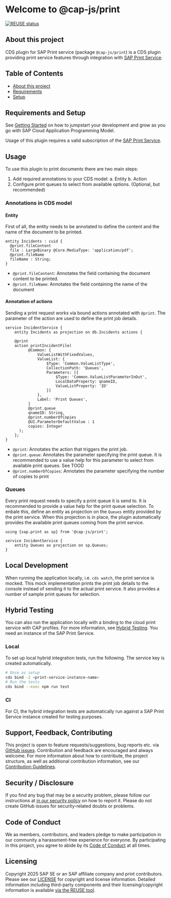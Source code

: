 # Welcome to @cap-js/print

[![REUSE status](https://api.reuse.software/badge/github.com/cap-js/print)](https://api.reuse.software/info/github.com/cap-js/print)

## About this project

CDS plugin for SAP Print service (package `@cap-js/print`) is a CDS plugin providing print service features through integration with [SAP Print Service](https://api.sap.com/api/PRINTAPI/overview).

## Table of Contents

- [About this project](#about-this-project)
- [Requirements](#requirements)
- [Setup](#setup)

## Requirements and Setup

See [Getting Started](https://cap.cloud.sap/docs/get-started) on how to jumpstart your development and grow as you go with SAP Cloud Application Programming Model.

Usage of this plugin requires a valid subscription of the [SAP Print Service](https://help.sap.com/docs/SCP_PRINT_SERVICE).

## Usage

To use this plugin to print documents there are two main steps:

1. Add required annotations to your CDS model:
   a. Entity
   b. Action
2. Configure print queues to select from available options. (Optional, but recommended)

### Annotations in CDS model

#### Entity

First of all, the entity needs to be annotated to define the content and the name of the document to be printed.

```cds
entity Incidents : cuid {
  @print.fileContent
  file : LargeBinary @Core.MediaType: 'application/pdf';
  @print.fileName
  fileName : String;
}

```

- `@print.fileContent`: Annotates the field containing the document content to be printed.
- `@print.fileName`: Annotates the field containing the name of the document

#### Annotation of actions

Sending a print request works via bound actions annotated with `@print`. The parameter of the action are used to define the print job details.

```cds
service IncidentService {
    entity Incidents as projection on db.Incidents actions {

    @print
    action printIncidentFile(
          @Common: {
              ValueListWithFixedValues,
              ValueList: {
                  $Type: 'Common.ValueListType',
                  CollectionPath: 'Queues',
                  Parameters: [{
                      $Type: 'Common.ValueListParameterInOut',
                      LocalDataProperty: qnameID,
                      ValueListProperty: 'ID'
                  }]
              },
              Label: 'Print Queues',
          }
          @print.queue
          qnameID: String,
          @print.numberOfCopies
          @UI.ParameterDefaultValue : 1
          copies: Integer
      );
    };
}
```

- `@print`: Annotates the action that triggers the print job.
- `@print.queue`: Annotates the parameter specifying the print queue. It is recommended to use a value help for this parameter to select from available print queues. See TOOD
- `@print.numberOfCopies`: Annotates the parameter specifying the number of copies to print

### Queues

Every print request needs to specify a print queue it is send to. It is recommended to provide a value help for the print queue selection. To enbale this, define an entity as projection on the `Queues` entity provided by the print service. When this projection is in place, the plugin automatically provides the available print queues coming from the print service.

```cds
using {sap.print as sp} from '@cap-js/print';

service IncidentService {
    entity Queues as projection on sp.Queues;
}
```

## Local Development

When running the application locally, i.e. `cds watch`, the print service is mocked. This mock implementation prints the print job details to the console instead of sending it to the actual print service. It also provides a number of sample print queues for selection.

## Hybrid Testing

You can also run the application locally with a binding to the cloud print service with CAP profiles. For more information, see [Hybrid Testing](https://cap.cloud.sap/docs/advanced/hybrid-testing#hybrid-testing). You need an instance of the SAP Print Service.

### Local

To set up local hybrid integration tests, run the following. The service key is created automatically.

```bash
# Once as setup
cds bind -2 <print-service-instance-name>
# Run the tests
cds bind --exec npm run test
```

### CI

For CI, the hybrid integration tests are automatically run against a SAP Print Service instance created for testing purposes.

## Support, Feedback, Contributing

This project is open to feature requests/suggestions, bug reports etc. via [GitHub issues](https://github.com/cap-js/print/issues). Contribution and feedback are encouraged and always welcome. For more information about how to contribute, the project structure, as well as additional contribution information, see our [Contribution Guidelines](CONTRIBUTING.md).

## Security / Disclosure

If you find any bug that may be a security problem, please follow our instructions at [in our security policy](https://github.com/cap-js/print/security/policy) on how to report it. Please do not create GitHub issues for security-related doubts or problems.

## Code of Conduct

We as members, contributors, and leaders pledge to make participation in our community a harassment-free experience for everyone. By participating in this project, you agree to abide by its [Code of Conduct](https://github.com/cap-js/.github/blob/main/CODE_OF_CONDUCT.md) at all times.

## Licensing

Copyright 2025 SAP SE or an SAP affiliate company and print contributors. Please see our [LICENSE](LICENSE) for copyright and license information. Detailed information including third-party components and their licensing/copyright information is available [via the REUSE tool](https://api.reuse.software/info/github.com/cap-js/print).
